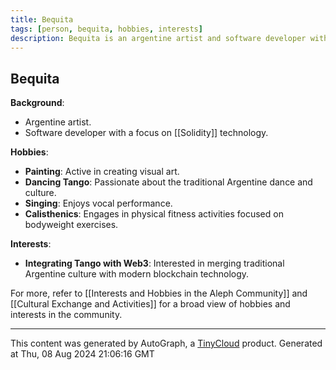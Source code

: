 ```yaml
---
title: Bequita
tags: [person, bequita, hobbies, interests]
description: Bequita is an argentine artist and software developer with a passion for integrating tango with web3 technology.
---
```


## Bequita

**Background**:
- Argentine artist.
- Software developer with a focus on [[Solidity]] technology.

**Hobbies**:
- **Painting**: Active in creating visual art.
- **Dancing Tango**: Passionate about the traditional Argentine dance and culture.
- **Singing**: Enjoys vocal performance.
- **Calisthenics**: Engages in physical fitness activities focused on bodyweight exercises.

**Interests**:
- **Integrating Tango with Web3**: Interested in merging traditional Argentine culture with modern blockchain technology.

For more, refer to [[Interests and Hobbies in the Aleph Community]] and [[Cultural Exchange and Activities]] for a broad view of hobbies and interests in the community.

---
This content was generated by AutoGraph, a [TinyCloud](https://tinycloud.xyz/) product.
Generated at  Thu, 08 Aug 2024 21:06:16 GMT